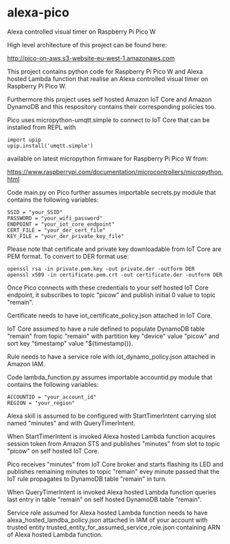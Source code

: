 # alexa-pico
Alexa controlled visual timer on Raspberry Pi Pico W

High level architecture of this project can be found here:

http://pico-on-aws.s3-website-eu-west-1.amazonaws.com

This project contains python code for Raspberry Pi Pico W and Alexa hosted Lambda function that realise an Alexa controlled visual timer on Raspberry Pi Pico W.

Furthermore this project uses self hosted Amazon IoT Core and Amazon DynamoDB and this respository contains their corresponding policies too.

Pico uses micropython-umqtt.simple to connect to IoT Core that can be installed from REPL with
```
import upip  
upip.install('umqtt.simple')
```
available on latest micropython firmware for Raspberry Pi Pico W from: 

https://www.raspberrypi.com/documentation/microcontrollers/micropython.html

Code main.py on Pico further assumes importable secrets.py module that contains the following variables:
```
SSID = "your_SSID"  
PASSWORD = "your_wifi_password"  
ENDPOINT = "your_iot_core_endpoint"  
CERT_FILE = "your_der_cert_file"  
KEY_FILE = "your_der_private_key_file"  
```
Please note that certificate and private key downloadable from IoT Core are PEM format. To convert to DER format use:
```
openssl rsa -in private.pem.key -out private.der -outform DER  
openssl x509 -in certificate.pem.crt -out certificate.der -outform DER
```
Once Pico connects with these credentials to your self hosted IoT Core endpoint, it subscribes to topic "picow" and publish initial 0 value to topic "remain".

Certificate needs to have iot_certificate_policy.json attached in IoT Core.

IoT Core assumed to have a rule defined to populate DynamoDB table "remain" from topic "remain" with partition key "device" value "picow" and sort key "timestamp" value "${timestamp()}.

Rule needs to have a service role with iot_dynamo_policy.json attached in Amazon IAM.

Code lambda_function.py assumes importable accountid.py module that contains the following variables:
```
ACCOUNTID = "your_account_id"  
REGION = "your_region"
```
Alexa skill is assumed to be configured with StartTimerIntent carrying slot named "minutes" and with QueryTimerIntent.

When StartTimerIntent is invoked Alexa hosted Lambda function acquires session token from Amazon STS and publishes "minutes" from slot to topic "picow" on self hosted IoT Core.

Pico receives "minutes" from IoT Core broker and starts flashing its LED and publishes remaining minutes to topic "remain" evey minute passed that the IoT rule propagates to DynamoDB table "remain" in turn.

When QueryTimerIntent is invoked Alexa hosted Lambda function queries last entry in table "remain" on self hosted DynamoDB table "remain".

Service role assumed for Alexa hosted Lambda function needs to have alexa_hosted_lamdba_policy.json attached in IAM of your account with trusted entity trusted_entity_for_assumed_service_role.json containing ARN of Alexa hosted Lambda function.
